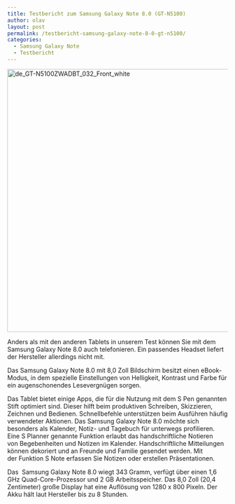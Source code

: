 ```yaml
---
title: Testbericht zum Samsung Galaxy Note 8.0 (GT-N5100)
author: olav
layout: post
permalink: /testbericht-samsung-galaxy-note-8-0-gt-n5100/
categories:
  - Samsung Galaxy Note
  - Testbericht
---
```

[<img class="alignnone size-full wp-image-163" src="http://senioren-tablet.eu/wp-content/uploads/2014/09/de_GT-N5100ZWADBT_032_Front_white.png" alt="de_GT-N5100ZWADBT_032_Front_white" width="900" height="600" />][1]

Anders als mit den anderen Tablets in unserem Test können Sie mit dem Samsung Galaxy Note 8.0 auch telefonieren. Ein passendes Headset liefert der Hersteller allerdings nicht mit.

Das Samsung Galaxy Note 8.0 mit 8,0 Zoll Bildschirm besitzt einen eBook-Modus, in dem spezielle Einstellungen von Helligkeit, Kontrast und Farbe für ein augenschonendes Lesevergnügen sorgen.

Das Tablet bietet einige Apps, die für die Nutzung mit dem S Pen genannten Stift optimiert sind. Dieser hilft beim produktiven Schreiben, Skizzieren, Zeichnen und Bedienen. Schnellbefehle unterstützen beim Ausführen häufig verwendeter Aktionen. Das Samsung Galaxy Note 8.0 möchte sich besonders als Kalender, Notiz- und Tagebuch für unterwegs profilieren. Eine S Planner genannte Funktion erlaubt das handschriftliche Notieren von Begebenheiten und Notizen im Kalender. Handschriftliche Mitteilungen können dekoriert und an Freunde und Familie gesendet werden. Mit der Funktion S Note erfassen Sie Notizen oder erstellen Präsentationen.

Das  Samsung Galaxy Note 8.0 wiegt 343 Gramm, verfügt über einen 1,6 GHz Quad-Core-Prozessor und 2 GB Arbeitsspeicher. Das 8,0 Zoll (20,4 Zentimeter) große Display hat eine Auflösung von 1280 x 800 Pixeln. Der Akku hält laut Hersteller bis zu 8 Stunden.

 [1]: http://senioren-tablet.eu/wp-content/uploads/2014/09/de_GT-N5100ZWADBT_032_Front_white.png